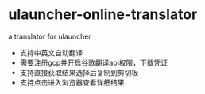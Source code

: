 # ulauncher-online-translator
a translator for ulauncher

* 支持中英文自动翻译
* 需要注册gcp并开启谷歌翻译api权限，下载凭证
* 支持直接获取结果选择后复制到剪切板
* 支持点击进入浏览器查看详细结果